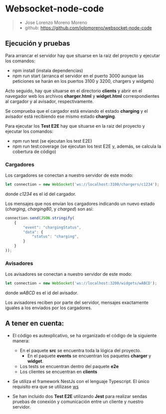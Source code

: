 # Websocket-node-code
> - Jose Lorenzo Moreno Moreno
> - github: https://github.com/jolomoreno/websocket-node-code

## Ejecución y pruebas 

Para arrancar el servidor hay que situarse en la raiz del proyecto y ejecutar los comandos:
* npm install (instala dependencias)
* npm run start (arranca el servidor en el puerto 3000 aunque las peticiones se harán en los puertos 3100 y 3200, chargers y widgets)

Acto seguido, hay que situarse en el directorio **clients** y abrir en el navegador web los archivos **charger.html** y **widget.html** correspondientes al cargador y al avisador, respectivamente.

Se comprueba que el cargador está enviando el estado **charging** y el avisador está recibiendo ese mismo estado **charging**.

Para ejecutar los **Test E2E** hay que situarse en la raiz del proyecto y ejecutar los comandos:
* npm run test (se ejecutan los test E2E)
* npm run test:coverage (se ejecutan los test E2E y, además, se calcula la cobertura de código)

### Cargadores

Los cargadores se conectan a nuestro servidor de este modo:

```javascript
let connection = new WebSocket('ws://localhost:3100/chargers/c1234');
```

donde *c1234* es el id del cargador.

Los mensajes que nos envían los cargadores indicando un nuevo estado (*charging*, *charging80*, y *charged*) son así:

```javascript
connection.send(JSON.stringify(
    {
        "event": "chargingStatus",
        "data": {
            "status": "charging",
        }
    }
));
```

### Avisadores

Los avisadores se conectan a nuestro servidor de este modo:

```javascript
let connection = new WebSocket('ws://localhost:3200/widgets/wABCD');
```

donde *wABCD* es el id del avisador.

Los avisadores reciben por parte del servidor, mensajes exactamente iguales a los enviados por los cargadores.

## A tener en cuenta:

* El código es autexplicativo, se ha organizado el código de la siguiente manera:
    - En el paquete **src** se encuentra toda la lógica del proyecto.
        - En el paquete **events** se encuentran los paquetes **charger** y **widget**.
    - Los tests se encuentran dentro del paquete **e2e**
    - Los clientes se encuentran en **clients**

* Se utiliza el framework NestJs con el lenguaje Typescript. El único requisito era que se utilizase [ws](https://github.com/websockets/ws/) 

* Se han incluido dos **Test E2E** utilizando **Jest** para realizar sendas pruebas de conexión y comunicación entre un cliente y nuestro servidor.
